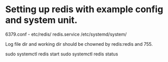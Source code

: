 # Setting up redis with example config and system unit.

6379.conf - etc/redis/
redis.service /etc/systemd/system/

Log file dir and working dir should be chowned by redis:redis and 755.

sudo systemctl redis start
sudo systemctl redis status
